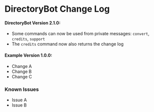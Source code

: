 # DirectoryBot Change Log
#### DirectoryBot Version 2.1.0:
 - Some commands can now be used from private messages: `convert`, `credits`, `support`
 - The `credits` command now also returns the change log
#### Example Version 1.0.0:
 - Change A
 - Change B
 - Change C
### Known Issues
 - Issue A
 - Issue B
